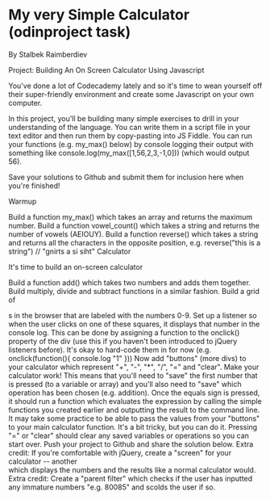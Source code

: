 # My very Simple Calculator (odinproject task)
By Stalbek Raimberdiev

Project: Building An On Screen Calculator Using Javascript

You've done a lot of Codecademy lately and so it's time to wean yourself off their super-friendly environment and create some Javascript on your own computer.

In this project, you'll be building many simple exercises to drill in your understanding of the language. You can write them in a script file in your text editor and then run them by copy-pasting into JS Fiddle. You can run your functions (e.g. my_max() below) by console logging their output with something like console.log(my_max([1,56,2,3,-1,0])) (which would output 56).

Save your solutions to Github and submit them for inclusion here when you're finished!

Warmup

Build a function my_max() which takes an array and returns the maximum number.
Build a function vowel_count() which takes a string and returns the number of vowels (AEIOUY).
Build a function reverse() which takes a string and returns all the characters in the opposite position, e.g. reverse("this is a string") // "gnirts a si siht"
Calculator

It's time to build an on-screen calculator

Build a function add() which takes two numbers and adds them together.
Build multiply, divide and subtract functions in a similar fashion.
Build a grid of <div>s in the browser that are labeled with the numbers 0-9.
Set up a listener so when the user clicks on one of these squares, it displays that number in the console log. This can be done by assigning a function to the onclick() property of the div (use this if you haven't been introduced to jQuery listeners before). It's okay to hard-code them in for now (e.g. onclick(function(){ console.log "1" }))
Now add "buttons" (more divs) to your calculator which represent "+", "-", "*", "/", "=" and "clear".
Make your calculator work! This means that you'll need to "save" the first number that is pressed (to a variable or array) and you'll also need to "save" which operation has been chosen (e.g. addition). Once the equals sign is pressed, it should run a function which evaluates the expression by calling the simple functions you created earlier and outputting the result to the command line. It may take some practice to be able to pass the values from your "buttons" to your main calculator function. It's a bit tricky, but you can do it.
Pressing "=" or "clear" should clear any saved variables or operations so you can start over.
Push your project to Github and share the solution below.
Extra credit: If you're comfortable with jQuery, create a "screen" for your calculator -- another <div> which displays the numbers and the results like a normal calculator would.
Extra credit: Create a "parent filter" which checks if the user has inputted any immature numbers "e.g. 80085" and scolds the user if so.
